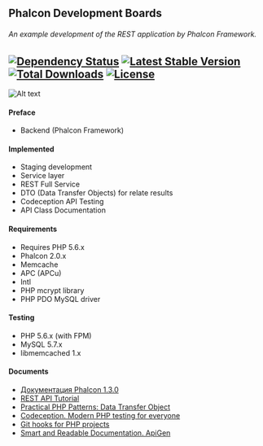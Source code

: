 Phalcon Development Boards
-----------------------
###### An example development of the REST application by Phalcon Framework.

[![Dependency Status](https://www.versioneye.com/user/projects/551dd61652984430c9000004/badge.svg?style=flat)](https://www.versioneye.com/user/projects/551dd61652984430c9000004) [![Latest Stable Version](https://poser.pugx.org/stanislav-web/phalcon-development/v/stable.svg)](https://packagist.org/packages/stanislav-web/phalcon-development) [![Total Downloads](https://poser.pugx.org/stanislav-web/phalcon-development/downloads.svg)](https://packagist.org/packages/stanislav-web/phalcon-development) [![License](https://poser.pugx.org/stanislav-web/phalcon-development/license.svg)](https://packagist.org/packages/stanislav-web/phalcon-development)
-----------------------
![Alt text](http://hsto.org/storage2/f65/3fa/800/f653fa800c35d29e02253b3ab578b99c.png "Phalcon")

#### Preface
* Backend (Phalcon Framework)

#### Implemented
* Staging development
* Service layer
* REST Full Service
* DTO (Data Transfer Objects) for relate results
* Codeception API Testing
* API Class Documentation

#### Requirements 
* Requires PHP 5.6.x
* Phalcon 2.0.x
* Memcache
* APC (APCu)
* Intl
* PHP mcrypt library
* PHP PDO MySQL driver

#### Testing 
* PHP 5.6.x (with FPM)
* MySQL 5.7.x
* libmemcached 1.x

#### Documents
+ [Документация Phalcon 1.3.0](http://docs.phalconphp.com/ru/latest/index.html)
+ [REST API Tutorial](http://www.restapitutorial.com/)
+ [Practical PHP Patterns: Data Transfer Object](http://css.dzone.com/books/practical-php/practical-php-patterns-data) 
+ [Codeception. Modern PHP testing for everyone](http://codeception.com)
+ [Git hooks for PHP projects](https://github.com/bruli/php-git-hooks)
+ [Smart and Readable Documentation. ApiGen](http://www.apigen.org)

